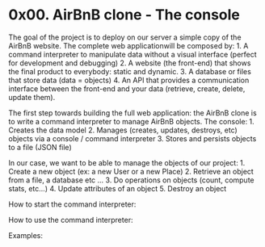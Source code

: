 0x00. AirBnB clone - The console
=======
The goal of the project is to deploy on our server a simple copy of the AirBnB website. The complete web applicationwill be composed by:
	1. A command interpreter to manipulate data without a visual interface (perfect for development and debugging)
	2. A website (the front-end) that shows the final product to everybody: static and dynamic.
	3. A database or files that store data (data = objects)
	4. An API that provides a communication interface between the front-end and your data (retrieve, create, delete, update them).


The first step towards building the full web application: the AirBnB clone is to write a command interpreter to manage AirBnB objects. The console:
	1. Creates the data model
	2. Manages (creates, updates, destroys, etc) objects via a console / command interpreter
	3. Stores and persists objects to a file (JSON file)

 In our case, we want to be able to manage the objects of our project:
	1. Create a new object (ex: a new User or a new Place)
	2. Retrieve an object from a file, a database etc ...
	3. Do operations on objects (count, compute stats, etc...)
	4. Update attributes of an object
	5. Destroy an object

How to start the command interpreter:


How to use the command interpreter:


Examples:
